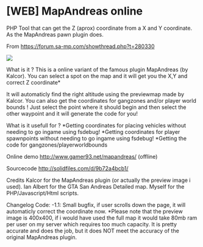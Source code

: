 # [WEB] MapAndreas online
PHP Tool that can get the Z (aprox) coordinate from a X and Y coordinate.
As the MapAndreas pawn plugin does.

From https://forum.sa-mp.com/showthread.php?t=280330

![](http://i51.tinypic.com/1zh313s.png)

What is it ?
This is a online variant of the famous plugin MapAndreas (by Kalcor). You can select a spot on the map and it will get you the X,Y and correct Z coordinate*

It will automaticly find the right altitude using the previewmap made by Kalcor. You can also get the coordinates for gangzones and/or player world bounds ! Just select the point where it should begin and then select the other waypoint and it will generate the code for you!

What is it usefull for ?
*Getting coordinates for placing vehicles without needing to go ingame using fsdebug!
*Getting coordinates for player spawnpoints without needing to go ingame using fsdebug!
*Getting the code for gangzones/playerworldbounds

Online demo
http://www.gamer93.net/mapandreas/ (offline)

Sourcecode
http://solidfiles.com/d/9b72a4bcb1/ 

Credits
Kalcor for the MapAndreas plugin (or actually the preview image i used).
Ian Albert for the GTA San Andreas Detailed map.
Myself for the PHP/Javascript/Html scripts.

Changelog
Code:
-1.1:
Small bugfix, if user scrolls down the page, it will automaticly correct the coordinate now.
*Please note that the preview image is 400x400, if i would have used the full map it would take 80mb ram per user on my server which requires too much capacity. It is pretty accurate and does the job, but it does NOT meet the accuracy of the original MapAndreas plugin.
